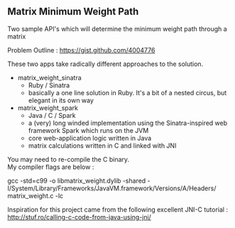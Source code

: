 ## Matrix Minimum Weight Path

Two sample API's which will determine the minimum weight path through a matrix

Problem Outline :
https://gist.github.com/4004776

These two apps take radically different approaches to the solution.

* matrix_weight_sinatra 
  * Ruby / Sinatra
  * basically a one line solution in Ruby. It's a bit of a nested circus, but elegant in its own way
* matrix_weight_spark
  * Java / C / Spark
  * a (very) long winded implementation using the Sinatra-inspired web framework Spark which runs on the JVM
  * core web-application logic written in Java
  * matrix calculations written in C and linked with JNI

You may need to re-compile the C binary.  
My compiler flags are below :

gcc -std=c99 -o libmatrix_weight.dylib -shared -I/System/Library/Frameworks/JavaVM.framework/Versions/A/Headers/ matrix_weight.c -lc

Inspiration for this project came from the following excellent JNI-C tutorial :
http://stuf.ro/calling-c-code-from-java-using-jni/

